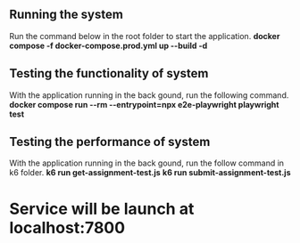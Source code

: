 ## Running the system
Run the command below in the root folder to start the application.
**docker compose -f docker-compose.prod.yml up --build -d**

## Testing the functionality of system
With the application running in the back gound, run the following command.
**docker compose run --rm --entrypoint=npx e2e-playwright playwright test**

## Testing the performance of system
With the application running in the back gound, run the follow command in k6 folder.
**k6 run get-assignment-test.js**
**k6 run submit-assignment-test.js**


# Service will be launch at localhost:7800
